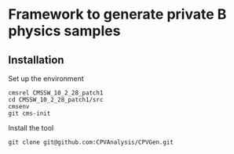 # Framework to generate private B physics samples


## Installation

Set up the environment

```
cmsrel CMSSW_10_2_28_patch1
cd CMSSW_10_2_28_patch1/src
cmsenv
git cms-init
```

Install the tool

```
git clone git@github.com:CPVAnalysis/CPVGen.git
```
